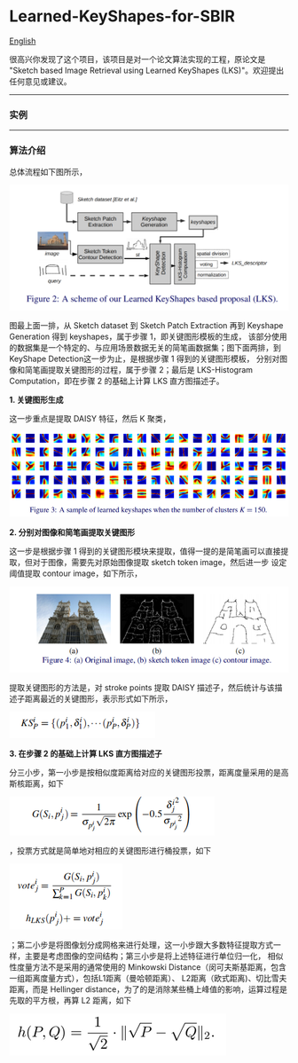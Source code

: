 # Learned-KeyShapes-for-SBIR

[English](https://github.com/KangCai/Learned-KeyShapes-for-SBIR/blob/master/README.md)

很高兴你发现了这个项目，该项目是对一个论文算法实现的工程，原论文是 "Sketch based Image Retrieval using Learned KeyShapes (LKS)"。欢迎提出任何意见或建议。

---

### 实例



---


### 算法介绍

总体流程如下图所示，

<img src="https://raw.githubusercontent.com/KangCai/Learned-KeyShapes-for-SBIR/master/images/doc/1.png"/>

图最上面一排，从 Sketch dataset 到 Sketch Patch Extraction 再到 Keyshape Generation 得到 keyshapes，属于步骤 1，即关键图形模板的生成，
该部分使用的数据集是一个特定的、与应用场景数据无关的简笔画数据集；图下面两排，到KeyShape Detection这一步为止，是根据步骤 1 得到的关键图形模板，
分别对图像和简笔画提取关键图形的过程，属于步骤 2；最后是 LKS-Histogram Computation，即在步骤 2 的基础上计算 LKS 直方图描述子。

**1. 关键图形生成**

这一步重点是提取 DAISY 特征，然后 K 聚类，

<img src="https://raw.githubusercontent.com/KangCai/Learned-KeyShapes-for-SBIR/master/images/doc/2.png"/>

**2. 分别对图像和简笔画提取关键图形**

这一步是根据步骤 1 得到的关键图形模块来提取，值得一提的是简笔画可以直接提取，但对于图像，需要先对原始图像提取 sketch token image，然后进一步
设定阈值提取 contour image，如下所示，

<img src="https://raw.githubusercontent.com/KangCai/Learned-KeyShapes-for-SBIR/master/images/doc/3.png"/>

提取关键图形的方法是，对 stroke points 提取 DAISY 描述子，然后统计与该描述子距离最近的关键图形，表示形式如下所示，

<img src="https://raw.githubusercontent.com/KangCai/Learned-KeyShapes-for-SBIR/master/images/doc/4.png"/>

**3. 在步骤 2 的基础上计算 LKS 直方图描述子**

分三小步，第一小步是按相似度距离给对应的关键图形投票，距离度量采用的是高斯核距离，如下

<img src="https://raw.githubusercontent.com/KangCai/Learned-KeyShapes-for-SBIR/master/images/doc/5.png"/>

，投票方式就是简单地对相应的关键图形进行桶投票，如下

<img src="https://raw.githubusercontent.com/KangCai/Learned-KeyShapes-for-SBIR/master/images/doc/6.png"/>

；第二小步是将图像划分成网格来进行处理，这一小步跟大多数特征提取方式一样，主要是考虑图像的空间结构；第三小步是将上述特征进行单位归一化，
相似性度量方法不是采用的通常使用的 Minkowski Distance（闵可夫斯基距离，包含一组距离度量方式），包括L1距离（曼哈顿距离）、
L2距离（欧式距离)、切比雪夫距离，而是 Hellinger distance，为了的是消除某些桶上峰值的影响，运算过程是先取的平方根，再算 L2 距离，如下

<img src="https://raw.githubusercontent.com/KangCai/Learned-KeyShapes-for-SBIR/master/images/doc/7.png"/>

